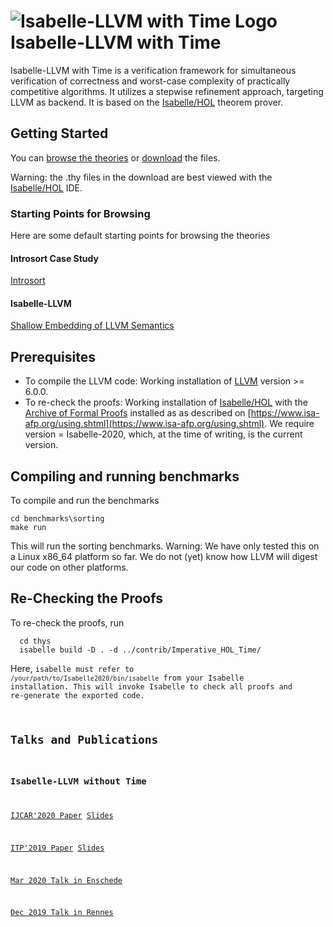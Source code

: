 # ![Isabelle-LLVM with Time Logo](logo_200.png) Isabelle-LLVM with Time

Isabelle-LLVM with Time is a verification framework for simultaneous verification of correctness and worst-case
complexity of practically competitive algorithms. It utilizes a stepwise refinement approach, targeting LLVM as backend.
It is based on the [Isabelle/HOL](https://isabelle.in.tum.de) theorem prover.

## Getting Started
  You can [browse the theories](Isabelle_LLVM_Time/) or [download](dist.tgz) the files.

  Warning: the .thy files in the download are best viewed with the [Isabelle/HOL](https://isabelle.in.tum.de) IDE.

### Starting Points for Browsing
  Here are some default starting points for browsing the theories

#### Introsort Case Study
  [Introsort](Isabelle_LLVM_Time/Sorting_Introsort.html)

#### Isabelle-LLVM
  [Shallow Embedding of LLVM Semantics](Isabelle_LLVM_Time/LLVM_Shallow.html)


## Prerequisites
  * To compile the LLVM code: Working installation of [LLVM](http://releases.llvm.org/) version >= 6.0.0.
  * To re-check the proofs: Working installation of [Isabelle/HOL](https://isabelle.in.tum.de) 
    with the [Archive of Formal Proofs](https://www.isa-afp.org) installed 
    as as described on [https://www.isa-afp.org/using.shtml](https://www.isa-afp.org/using.shtml). 
    We require version = Isabelle-2020, which, at the time of writing, is the current version.

## Compiling and running benchmarks
  To compile and run the benchmarks

    cd benchmarks\sorting
    make run

  This will run the sorting benchmarks.
  Warning: We have only tested this on a Linux x86_64 platform so far. 
  We do not (yet) know how LLVM will digest our code on other platforms.
    
## Re-Checking the Proofs
  To re-check the proofs, run

      cd thys 
      isabelle build -D . -d ../contrib/Imperative_HOL_Time/

  Here, <code>isabelle</isabelle> must refer to <code>/your/path/to/Isabelle2020/bin/isabelle</code> from your Isabelle installation.
  This will invoke Isabelle to check all proofs and re-generate the exported code.

## Talks and Publications


### Isabelle-LLVM without Time
  [IJCAR'2020 Paper](paper_IJCAR2020.pdf) [Slides](slides_IJCAR2020.pdf)

  [ITP'2019 Paper](paper_ITP2019.pdf) [Slides](slides_ITP2019.pdf)


  [Mar 2020 Talk in Enschede](enschede2020.pdf)

  [Dec 2019 Talk in Rennes](rennes2019.pdf)

